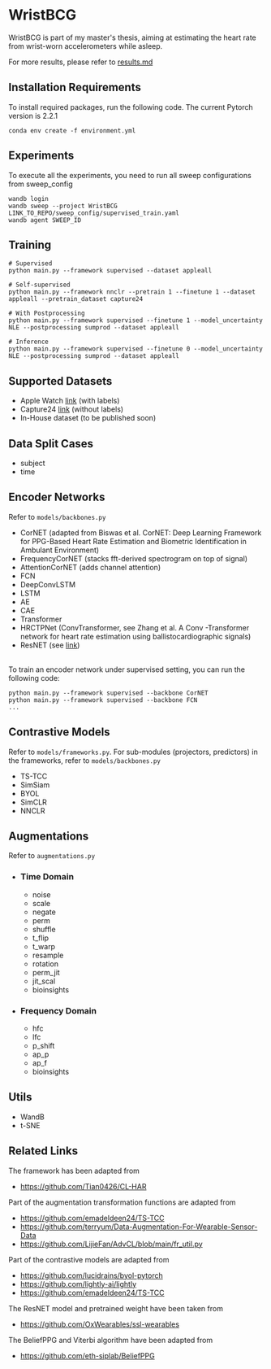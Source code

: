 # WristBCG

WristBCG is part of my master's thesis, aiming at estimating the heart rate from wrist-worn accelerometers while asleep. 

For more results, please refer to [results.md](results.md)

## Installation Requirements
To install required packages, run the following code. The current Pytorch version is 2.2.1

```
conda env create -f environment.yml
```


## Experiments
To execute all the experiments, you need to run all sweep configurations from sweep_config
```
wandb login
wandb sweep --project WristBCG LINK_TO_REPO/sweep_config/supervised_train.yaml
wandb agent SWEEP_ID
```

## Training

```
# Supervised
python main.py --framework supervised --dataset appleall

# Self-supervised
python main.py --framework nnclr --pretrain 1 --finetune 1 --dataset appleall --pretrain_dataset capture24

# With Postprocessing
python main.py --framework supervised --finetune 1 --model_uncertainty NLE --postprocessing sumprod --dataset appleall

# Inference
python main.py --framework supervised --finetune 0 --model_uncertainty NLE --postprocessing sumprod --dataset appleall

```
## Supported Datasets
- Apple Watch [link](https://www.physionet.org/content/sleep-accel/1.0.0/) (with labels)
- Capture24 [link](https://github.com/OxWearables/capture24) (without labels)
- In-House dataset (to be published soon)

## Data Split Cases
- subject
- time



## Encoder Networks
Refer to ```models/backbones.py```
- CorNET (adapted from Biswas et al. CorNET: Deep Learning Framework for PPG-Based Heart Rate Estimation and Biometric Identification in Ambulant Environment)
- FrequencyCorNET (stacks fft-derived spectrogram on top of signal)
- AttentionCorNET (adds channel attention)
- FCN
- DeepConvLSTM
- LSTM
- AE
- CAE
- Transformer
- HRCTPNet (ConvTransformer, see Zhang et al. A Conv -Transformer network for heart rate estimation using ballistocardiographic signals)
- ResNET (see [link](https://github.com/OxWearables/ssl-wearables))


<br>To train an encoder network under supervised setting, you can run the following code:
```angular2html
python main.py --framework supervised --backbone CorNET
python main.py --framework supervised --backbone FCN
...
```
## Contrastive Models
Refer to ```models/frameworks.py```. For sub-modules (projectors, predictors) in the frameworks, refer to ```models/backbones.py```
- TS-TCC 
- SimSiam
- BYOL
- SimCLR
- NNCLR



## Augmentations
Refer to ```augmentations.py```
- ### Time Domain
  - noise
  - scale
  - negate
  - perm
  - shuffle
  - t\_flip
  - t\_warp
  - resample
  - rotation
  - perm\_jit
  - jit\_scal
  - bioinsights

- ### Frequency Domain
  - hfc
  - lfc
  - p\_shift
  - ap\_p
  - ap\_f
  - bioinsights

## Utils
- WandB
- t-SNE


## Related Links
The framework has been adapted from 
- https://github.com/Tian0426/CL-HAR

Part of the augmentation transformation functions are adapted from
- https://github.com/emadeldeen24/TS-TCC
- https://github.com/terryum/Data-Augmentation-For-Wearable-Sensor-Data
- https://github.com/LijieFan/AdvCL/blob/main/fr_util.py

Part of the contrastive models are adapted from 
- https://github.com/lucidrains/byol-pytorch
- https://github.com/lightly-ai/lightly
- https://github.com/emadeldeen24/TS-TCC

The ResNET model and pretrained weight have been taken from 
- https://github.com/OxWearables/ssl-wearables

The BeliefPPG and Viterbi algorithm have been adapted from
- https://github.com/eth-siplab/BeliefPPG